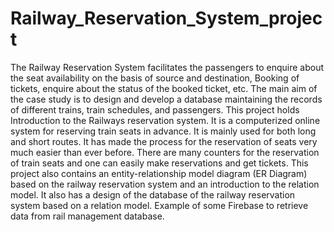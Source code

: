# Railway_Reservation_System_project

The Railway Reservation System facilitates the passengers to enquire about the seat availability on the basis of source and destination, Booking of tickets, enquire about the status of the booked ticket, etc. The main aim of the case study is to design and develop a database maintaining the records of different trains, train schedules, and passengers. This project holds Introduction to the Railways reservation system. It is a computerized online system for reserving train seats in advance. It is mainly used for both long and short routes. It has made the process for the reservation of seats very much easier than ever before. There are many counters for the reservation of train seats and one can easily make reservations and get tickets. This project also contains an entity-relationship model diagram (ER Diagram) based on the railway reservation system and an introduction to the relation model. It also has a design of the database of the railway reservation system based on a relation model. Example of some Firebase to retrieve data from rail management database.
